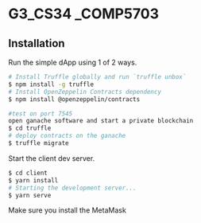 # G3_CS34 \_COMP5703

## Installation

Run the simple dApp using 1 of 2 ways.

```sh
# Install Truffle globally and run `truffle unbox`
$ npm install -g truffle
# Install OpenZeppelin Contracts dependency 
$ npm install @openzeppelin/contracts
```

```sh
#test on port 7545
open ganache software and start a private blockchain
$ cd truffle
# deploy contracts on the ganache
$ truffle migrate
```

Start the client dev server.

```sh
$ cd client
$ yarn install
# Starting the development server...
$ yarn serve
```

Make sure you install the MetaMask

